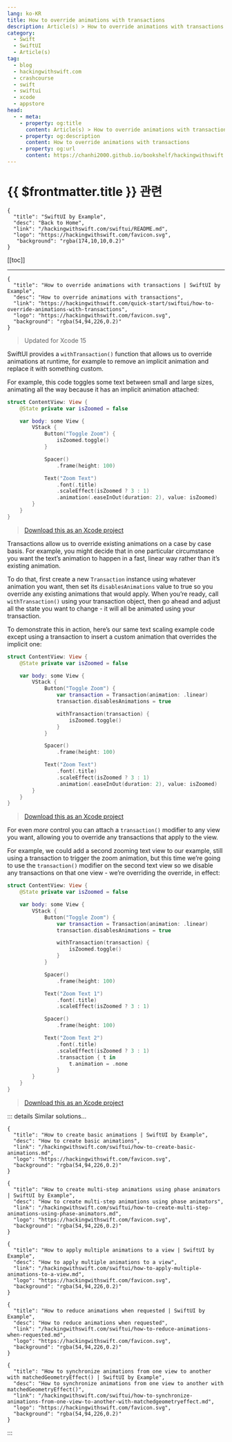 ```yaml
---
lang: ko-KR
title: How to override animations with transactions
description: Article(s) > How to override animations with transactions
category:
  - Swift
  - SwiftUI
  - Article(s)
tag: 
  - blog
  - hackingwithswift.com
  - crashcourse
  - swift
  - swiftui
  - xcode
  - appstore
head:
  - - meta:
    - property: og:title
      content: Article(s) > How to override animations with transactions
    - property: og:description
      content: How to override animations with transactions
    - property: og:url
      content: https://chanhi2000.github.io/bookshelf/hackingwithswift.com/swiftui/how-to-override-animations-with-transactions.html
---
```


# {{ $frontmatter.title }} 관련

```component VPCard
{
  "title": "SwiftUI by Example",
  "desc": "Back to Home",
  "link": "/hackingwithswift.com/swiftui/README.md",
  "logo": "https://hackingwithswift.com/favicon.svg",
   "background": "rgba(174,10,10,0.2)"
}
```

[[toc]]

---

```component VPCard
{
  "title": "How to override animations with transactions | SwiftUI by Example",
  "desc": "How to override animations with transactions",
  "link": "https://hackingwithswift.com/quick-start/swiftui/how-to-override-animations-with-transactions",
  "logo": "https://hackingwithswift.com/favicon.svg",
  "background": "rgba(54,94,226,0.2)"
}
```

> Updated for Xcode 15

SwiftUI provides a `withTransaction()` function that allows us to override animations at runtime, for example to remove an implicit animation and replace it with something custom.

For example, this code toggles some text between small and large sizes, animating all the way because it has an implicit animation attached:

```swift
struct ContentView: View {
    @State private var isZoomed = false

    var body: some View {
        VStack {
            Button("Toggle Zoom") {
                isZoomed.toggle()
            }

            Spacer()
                .frame(height: 100)

            Text("Zoom Text")
                .font(.title)
                .scaleEffect(isZoomed ? 3 : 1)
                .animation(.easeInOut(duration: 2), value: isZoomed)
        }
    }
}
```

> [<VPIcon icon="fas fa-file-zipper"/>Download this as an Xcode project](https://hackingwithswift.com/files/projects/swiftui/how-to-override-animations-with-transactions-1.zip)

<VidStack src="https://hackingwithswift.com/img/books/quick-start/swiftui/how-to-override-animations-with-transactions-1~dark.mp4" />

Transactions allow us to override existing animations on a case by case basis. For example, you might decide that in one particular circumstance you want the text’s animation to happen in a fast, linear way rather than it’s existing animation.

To do that, first create a new `Transaction` instance using whatever animation you want, then set its `disablesAnimations` value to true so you override any existing animations that would apply. When you’re ready, call `withTransaction()` using your transaction object, then go ahead and adjust all the state you want to change - it will all be animated using your transaction.

To demonstrate this in action, here’s our same text scaling example code except using a transaction to insert a custom animation that overrides the implicit one:

```swift
struct ContentView: View {
    @State private var isZoomed = false

    var body: some View {
        VStack {
            Button("Toggle Zoom") {
                var transaction = Transaction(animation: .linear)
                transaction.disablesAnimations = true

                withTransaction(transaction) {
                    isZoomed.toggle()
                }
            }

            Spacer()
                .frame(height: 100)

            Text("Zoom Text")
                .font(.title)
                .scaleEffect(isZoomed ? 3 : 1)
                .animation(.easeInOut(duration: 2), value: isZoomed)
        }
    }
}
```

> [<VPIcon icon="fas fa-file-zipper"/>Download this as an Xcode project](https://hackingwithswift.com/files/projects/swiftui/how-to-override-animations-with-transactions-2.zip)

<VidStack src="https://hackingwithswift.com/img/books/quick-start/swiftui/how-to-override-animations-with-transactions-2~dark.mp4" />

For even *more* control you can attach a `transaction()` modifier to any view you want, allowing you to override any transactions that apply to the view.

For example, we could add a second zooming text view to our example, still using a transaction to trigger the zoom animation, but this time we’re going to use the `transaction()` modifier on the second text view so we disable any transactions on that one view - we’re overriding the override, in effect:

```swift
struct ContentView: View {
    @State private var isZoomed = false

    var body: some View {
        VStack {
            Button("Toggle Zoom") {
                var transaction = Transaction(animation: .linear)
                transaction.disablesAnimations = true

                withTransaction(transaction) {
                    isZoomed.toggle()
                }
            }

            Spacer()
                .frame(height: 100)

            Text("Zoom Text 1")
                .font(.title)
                .scaleEffect(isZoomed ? 3 : 1)

            Spacer()
                .frame(height: 100)

            Text("Zoom Text 2")
                .font(.title)
                .scaleEffect(isZoomed ? 3 : 1)
                .transaction { t in
                    t.animation = .none
                }
        }
    }
}
```

> [<VPIcon icon="fas fa-file-zipper"/>Download this as an Xcode project](https://hackingwithswift.com/files/projects/swiftui/how-to-override-animations-with-transactions-3.zip)

<VidStack src="https://hackingwithswift.com/img/books/quick-start/swiftui/how-to-override-animations-with-transactions-3~dark.mp4" />

::: details Similar solutions…

```component VPCard
{
  "title": "How to create basic animations | SwiftUI by Example",
  "desc": "How to create basic animations",
  "link": "/hackingwithswift.com/swiftui/how-to-create-basic-animations.md",
  "logo": "https://hackingwithswift.com/favicon.svg",
  "background": "rgba(54,94,226,0.2)"
}
```

```component VPCard
{
  "title": "How to create multi-step animations using phase animators | SwiftUI by Example",
  "desc": "How to create multi-step animations using phase animators",
  "link": "/hackingwithswift.com/swiftui/how-to-create-multi-step-animations-using-phase-animators.md",
  "logo": "https://hackingwithswift.com/favicon.svg",
  "background": "rgba(54,94,226,0.2)"
}
```

```component VPCard
{
  "title": "How to apply multiple animations to a view | SwiftUI by Example",
  "desc": "How to apply multiple animations to a view",
  "link": "/hackingwithswift.com/swiftui/how-to-apply-multiple-animations-to-a-view.md",
  "logo": "https://hackingwithswift.com/favicon.svg",
  "background": "rgba(54,94,226,0.2)"
}
```

```component VPCard
{ 
  "title": "How to reduce animations when requested | SwiftUI by Example",
  "desc": "How to reduce animations when requested",
  "link": "/hackingwithswift.com/swiftui/how-to-reduce-animations-when-requested.md",
  "logo": "https://hackingwithswift.com/favicon.svg",
  "background": "rgba(54,94,226,0.2)"
}
```

```component VPCard
{
  "title": "How to synchronize animations from one view to another with matchedGeometryEffect() | SwiftUI by Example",
  "desc": "How to synchronize animations from one view to another with matchedGeometryEffect()",
  "link": "/hackingwithswift.com/swiftui/how-to-synchronize-animations-from-one-view-to-another-with-matchedgeometryeffect.md",
  "logo": "https://hackingwithswift.com/favicon.svg",
  "background": "rgba(54,94,226,0.2)"
}
```

:::



